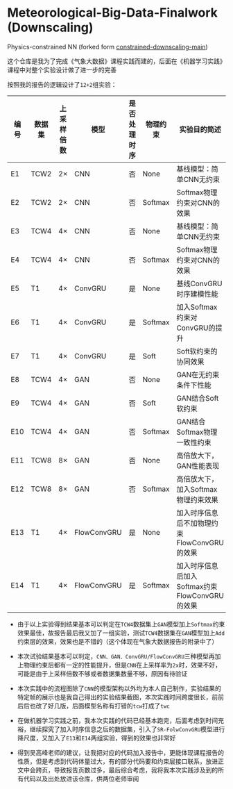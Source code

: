 # Meteorological-Big-Data-Finalwork (Downscaling)
Physics-constrained NN (forked form [constrained-downscaling-main](https://github.com/RolnickLab/constrained-downscaling.git))

这个仓库是我为了完成《气象大数据》课程实践而建的，后面在《机器学习实践》课程中对整个实验设计做了进一步的完善

按照我的报告的逻辑设计了`12+2`组实验：

| 编号 | 数据集 | 上采样倍数 | 模型     | 是否处理时序 | 物理约束   | 实验目的简述                             |
|------|--------|-------------|----------|----------------|------------|------------------------------------------|
| E1   | TCW2   | 2×          | CNN      | 否             | None       | 基线模型：简单CNN无约束                 |
| E2   | TCW2   | 2×          | CNN      | 否             | Softmax    | Softmax物理约束对CNN的效果              |
| E3   | TCW4   | 4×          | CNN      | 否             | None       | 基线模型：简单CNN无约束                 |
| E4   | TCW4   | 4×          | CNN      | 否             | Softmax    | Softmax物理约束对CNN的效果              |
| E5   | T1   | 4×          | ConvGRU  | 是             | None       | 基线ConvGRU时序建模性能                 |
| E6   | T1  | 4×          | ConvGRU  | 是             | Softmax    | 加入Softmax约束对ConvGRU的提升          |
| E7   | T1   | 4×          | ConvGRU  | 是             | Soft       | Soft软约束的协同效果                    |
| E8   | TCW4   | 4×          | GAN      | 否             | None       | GAN在无约束条件下性能                   |
| E9   | TCW4   | 4×          | GAN      | 否             | Soft       | GAN结合Soft软约束                       |
| E10  | TCW4   | 4×          | GAN      | 否             | Softmax    | GAN结合Softmax物理一致性约束           |
| E11  | TCW8   | 8×          | GAN      | 否             | None       | 高倍放大下，GAN性能表现                 |
| E12  | TCW8   | 8×          | GAN      | 否             | Softmax    | 高倍放大下，加入Softmax物理约束效果     |
| E13  | T1  | 4×          | FlowConvGRU      | 是              | None       | 加入时序信息后不加物理约束FlowConvGRU的效果                 |
| E14  | T1   | 4×          | FlowConvGRU      | 是             | Softmax    | 加入时序信息后加入Softmax约束FlowConvGRU的效果      |

- 由于以上实验得到结果基本可以判定在`TCW4`数据集上`GAN`模型加上`Softmax`约束效果最佳，故报告最后我又加了一组实验，测试`TCW4`数据集在`GAN`模型加上`Add`约束层的效果，效果也是不错的（这个体现在气象大数据报告的附录中了）

- 本次试验结果基本可以判定，`CNN、GAN、ConvGRU/FlowConvGRU`三种模型再加上物理约束后都有一定的性能提升，但是`CNN`在上采样率为`2x`时，效果不好，可能是由于上采样倍数不够或者数据集数量不够，原因有待验证

- 本次实践中的流程图除了`CNN`的模型架构以外均为本人自己制作，实验结果的特定帧的展示也是我自己得出的实验结果截图，本次实践时间跨度很长，前前后后也改了好几版，后面模型名称有打错的`tcw`打成了`twc`

- 在做机器学习实践之前，我本次实践的代码已经基本跑完，后面考虑到时间充裕，继续探究了加入时序信息之后的数据集，引入了`SR-FolwConvGRU`模型进行降尺度，又加入了`E13`和`E14`两组实验，得到的效果也非常好

- 得到吴高峰老师的建议，让我把对应的代码加入报告中，更能体现课程报告的性质，但是考虑到代码体量过大，有的部分代码要和约束层接口联系，放进正文中会跨页，导致报告页数过多，最后综合考虑，我将我本次实践涉及到的所有代码以及出处放进该仓库，供两位老师审阅

